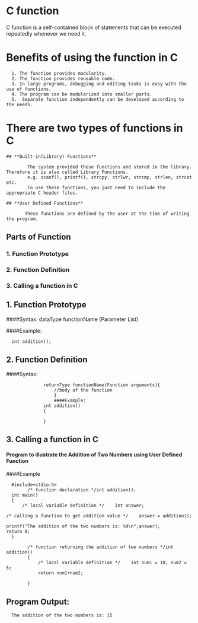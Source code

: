# **C function**
C function is a self-contained block of statements that can be executed repeatedly whenever we need it.


# **Benefits of using the function in C**

      1. The function provides modularity.
      2. The function provides reusable code.
      3. In large programs, debugging and editing tasks is easy with the use of functions.
      4. The program can be modularized into smaller parts.
      5.  Separate function independently can be developed according to the needs.


# **There are two types of functions in C**
     
    ## **Built-in(Library) Functions**
            
            The system provided these functions and stored in the library. Therefore it is also called Library Functions.
            e.g. scanf(), printf(), strcpy, strlwr, strcmp, strlen, strcat etc.
            To use these functions, you just need to include the appropriate C header files.

    ## **User Defined Functions**
          
           These functions are defined by the user at the time of writing the program.

## **Parts of Function**
 
### 1. Function Prototype
### 2. Function Definition
### 3. Calling a function in C

## 1. Function Prototype

####Syntax:
dataType functionName (Parameter List)

####Example:

      int addition();

## 2. Function Definition

####Syntax:
                     

                  returnType functionName(Function arguments){
                      //body of the function 
                      }
                      ####Example:
                  int addition()
                  {

                  }

## 3. Calling a function in C
#### Program to illustrate the Addition of Two Numbers using User Defined Function

####Example
                  
      #include<stdio.h>
            /* function declaration */int addition();
      int main()
      {   
          /* local variable definition */    int answer;

    /* calling a function to get addition value */    answer = addition();

    printf("The addition of the two numbers is: %d\n",answer);
    return 0;
      }

            /* function returning the addition of two numbers */int addition()
            {
                /* local variable definition */    int num1 = 10, num2 = 5;
                return num1+num2;

            }


## Program Output:
      The addition of the two numbers is: 15



